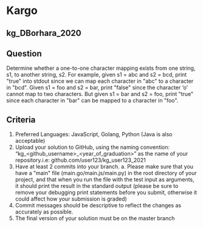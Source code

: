# Kargo

## kg_DBorhara_2020

## Question

Determine whether a one-to-one character mapping exists from one string, s1, to another string, s2.  For example, given s1 = abc and s2 = bcd, print "true" into stdout since we can map each character in "abc" to a character in "bcd".  Given s1 = foo and s2 = bar, print "false" since the character ‘o’ cannot map to two characters.  But given s1 = bar and s2 = foo, print "true" since each character in "bar" can be mapped to a character in "foo".

## Criteria

1. Preferred Languages: JavaScript, Golang, Python (Java is also acceptable)
2. Upload your solution to GitHub, using the naming convention:
“kg_<github_username>_<year_of_graduation>” as the name of your
repository.i.e: github.com/user123/kg_user123_2021
3. Have at least 2 commits into your branch.
a. Please make sure that you have a "main" file (main.go/main.js/main.py)
in the root directory of your project, and that when you run the file with
the test input as arguments, it should print the result in the standard
output (please be sure to remove your debugging print statements
before you submit, otherwise it could affect how your submission is
graded)
4. Commit messages should be descriptive to reflect the changes as accurately as
possible.
5. The final version of your solution must be on the master branch
